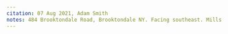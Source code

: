 ```yaml
---
citation: 07 Aug 2021, Adam Smith 
notes: 484 Brooktondale Road, Brooktondale NY. Facing southeast. Mills' home is behind photographer, Dalebrook to the left. In Gertrude Conant's recollections of Mills' store, she mentions the  stairs leading to the second floor on the western side.
---
```

